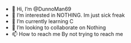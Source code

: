 - 👋 Hi, I’m @DunnoMan69
- 👀 I’m interested in NOTHING. Im just sick freak
- 🌱 I’m currently learning C
- 💞️ I’m looking to collaborate on Nothing
- 📫 How to reach me By not trying to reach me

<!---
DunnoMan69/DunnoMan69 is a ✨ special ✨ repository because its `README.md` (this file) appears on your GitHub profile.
You can click the Preview link to take a look at your changes.
--->
